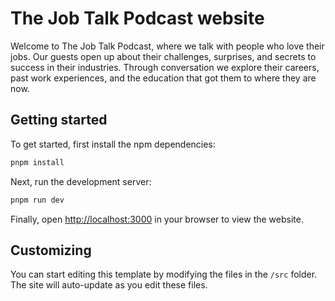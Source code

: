 # The Job Talk Podcast website

Welcome to The Job Talk Podcast, where we talk with people who love their jobs. Our guests open up about their challenges, surprises, and secrets to success in their industries. Through conversation we explore their careers, past work experiences, and the education that got them to where they are now.

## Getting started

To get started, first install the npm dependencies:

```bash
pnpm install
```

Next, run the development server:

```bash
pnpm run dev
```

Finally, open [http://localhost:3000](http://localhost:3000) in your browser to view the website.

## Customizing

You can start editing this template by modifying the files in the `/src` folder. The site will auto-update as you edit these files.

